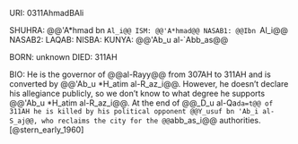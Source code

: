 URI: 0311AhmadBAli

SHUHRA: @@'A*hmad bn `Al_i@@
ISM: @@'A*hmad@@
NASAB1: @@Ibn `Al_i@@
NASAB2: 
LAQAB: 
NISBA: 
KUNYA: @@'Ab_u al-`Abb_as@@

BORN: unknown
DIED: 311AH

BIO: He is the governor of @@al-Rayy@@ from 307AH to 311AH and is converted by @@'Ab_u *H_atim al-R_az_i@@. However, he doesn’t declare his allegiance publicly, so we don’t know to what degree he supports @@'Ab_u *H_atim al-R_az_i@@. At the end of @@_D_u al-Qa`da=t@@ of 311AH he is killed by his political opponent @@Y_usuf bn 'Ab_i al-S_aj@@, who reclaims the city for the @@`abb_as_i@@ authorities. [@stern_early_1960]
